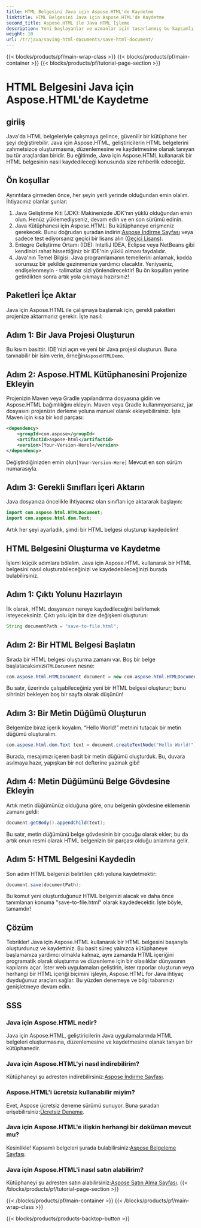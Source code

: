 ```yaml
---
title: HTML Belgesini Java için Aspose.HTML'de Kaydetme
linktitle: HTML Belgesini Java için Aspose.HTML'de Kaydetme
second_title: Aspose.HTML ile Java HTML İşleme
description: Yeni başlayanlar ve uzmanlar için tasarlanmış bu kapsamlı adım adım kılavuzla Aspose.HTML for Java kullanarak HTML belgelerinin nasıl kaydedileceğini öğrenin.
weight: 10
url: /tr/java/saving-html-documents/save-html-document/
---
```


{{< blocks/products/pf/main-wrap-class >}}
{{< blocks/products/pf/main-container >}}
{{< blocks/products/pf/tutorial-page-section >}}

# HTML Belgesini Java için Aspose.HTML'de Kaydetme

## giriiş
Java'da HTML belgeleriyle çalışmaya gelince, güvenilir bir kütüphane her şeyi değiştirebilir. Java için Aspose.HTML, geliştiricilerin HTML belgelerini zahmetsizce oluşturmasına, düzenlemesine ve kaydetmesine olanak tanıyan bu tür araçlardan biridir. Bu eğitimde, Java için Aspose.HTML kullanarak bir HTML belgesinin nasıl kaydedileceği konusunda size rehberlik edeceğiz. 
## Ön koşullar
Ayrıntılara girmeden önce, her şeyin yerli yerinde olduğundan emin olalım. İhtiyacınız olanlar şunlar:
1. Java Geliştirme Kiti (JDK): Makinenizde JDK'nın yüklü olduğundan emin olun. Henüz yüklemediyseniz, devam edin ve en son sürümü edinin.
2.  Java Kütüphanesi için Aspose.HTML: Bu kütüphaneye erişmeniz gerekecek. Bunu doğrudan şuradan indirin:[Aspose İndirme Sayfası](https://releases.aspose.com/html/java/) veya sadece test ediyorsanız geçici bir lisans alın ([Geçici Lisans](https://purchase.aspose.com/temporary-license/)).
3. Entegre Geliştirme Ortamı (IDE): IntelliJ IDEA, Eclipse veya NetBeans gibi kendinizi rahat hissettiğiniz bir IDE'nin yüklü olması faydalıdır.
4. Java'nın Temel Bilgisi: Java programlamanın temellerini anlamak, kodda sorunsuz bir şekilde gezinmenize yardımcı olacaktır. Yeniyseniz, endişelenmeyin - talimatlar sizi yönlendirecektir!
Bu ön koşulları yerine getirdikten sonra artık yola çıkmaya hazırsınız!
## Paketleri İçe Aktar
Java için Aspose.HTML ile çalışmaya başlamak için, gerekli paketleri projenize aktarmanız gerekir. İşte nasıl:
## Adım 1: Bir Java Projesi Oluşturun
 Bu kısım basittir. IDE'nizi açın ve yeni bir Java projesi oluşturun. Buna tanınabilir bir isim verin, örneğin`AsposeHTMLDemo`.
## Adım 2: Aspose.HTML Kütüphanesini Projenize Ekleyin
Projenizin Maven veya Gradle yapılandırma dosyasına gidin ve Aspose.HTML bağımlılığını ekleyin. Maven veya Gradle kullanmıyorsanız, jar dosyasını projenizin derleme yoluna manuel olarak ekleyebilirsiniz. İşte Maven için kısa bir kod parçası:
```xml
<dependency>
    <groupId>com.aspose</groupId>
    <artifactId>aspose-html</artifactId>
    <version>[Your-Version-Here]</version>
</dependency>
```
 Değiştirdiğinizden emin olun`[Your-Version-Here]` Mevcut en son sürüm numarasıyla.
## Adım 3: Gerekli Sınıfları İçeri Aktarın
Java dosyanıza öncelikle ihtiyacınız olan sınıfları içe aktararak başlayın:
```java
import com.aspose.html.HTMLDocument;
import com.aspose.html.dom.Text;
```
Artık her şeyi ayarladık, şimdi bir HTML belgesi oluşturup kaydedelim!
## HTML Belgesini Oluşturma ve Kaydetme
İşlemi küçük adımlara bölelim. Java için Aspose.HTML kullanarak bir HTML belgesini nasıl oluşturabileceğinizi ve kaydedebileceğinizi burada bulabilirsiniz.
## Adım 1: Çıktı Yolunu Hazırlayın
İlk olarak, HTML dosyanızın nereye kaydedileceğini belirlemek isteyeceksiniz. Çıktı yolu için bir dize değişkeni oluşturun:
```java
String documentPath = "save-to-file.html";
```
## Adım 2: Bir HTML Belgesi Başlatın
 Sırada bir HTML belgesi oluşturma zamanı var. Boş bir belge başlatacaksınız`HTMLDocument` nesne:
```java
com.aspose.html.HTMLDocument document = new com.aspose.html.HTMLDocument();
```
Bu satır, üzerinde çalışabileceğiniz yeni bir HTML belgesi oluşturur; bunu sihrinizi bekleyen boş bir sayfa olarak düşünün!
## Adım 3: Bir Metin Düğümü Oluşturun
Belgemize biraz içerik koyalım. “Hello World!” metnini tutacak bir metin düğümü oluşturalım.
```java
com.aspose.html.dom.Text text = document.createTextNode("Hello World!");
```
Burada, mesajımızı içeren basit bir metin düğümü oluşturduk. Bu, duvara asılmaya hazır, yapışkan bir not defterine yazmak gibi!
## Adım 4: Metin Düğümünü Belge Gövdesine Ekleyin
Artık metin düğümünüz olduğuna göre, onu belgenin gövdesine eklemenin zamanı geldi:
```java
document.getBody().appendChild(text);
```
Bu satır, metin düğümünü belge gövdesinin bir çocuğu olarak ekler; bu da artık onun resmi olarak HTML belgenizin bir parçası olduğu anlamına gelir.
## Adım 5: HTML Belgesini Kaydedin
Son adım HTML belgenizi belirtilen çıktı yoluna kaydetmektir:
```java
document.save(documentPath);
```
Bu komut yeni oluşturduğunuz HTML belgenizi alacak ve daha önce tanımlanan konuma "save-to-file.html" olarak kaydedecektir. İşte böyle, tamamdır!
## Çözüm
Tebrikler! Java için Aspose.HTML kullanarak bir HTML belgesini başarıyla oluşturdunuz ve kaydettiniz. Bu basit süreç yalnızca kütüphaneye başlamanıza yardımcı olmakla kalmaz, aynı zamanda HTML içeriğini programatik olarak oluşturma ve düzenleme için bir olasılıklar dünyasının kapılarını açar.
İster web uygulamaları geliştirin, ister raporlar oluşturun veya herhangi bir HTML içeriği biçimini işleyin, Aspose.HTML for Java ihtiyaç duyduğunuz araçları sağlar. Bu yüzden denemeye ve bilgi tabanınızı genişletmeye devam edin.
## SSS
### Java için Aspose.HTML nedir?  
Java için Aspose.HTML, geliştiricilerin Java uygulamalarında HTML belgeleri oluşturmasına, düzenlemesine ve kaydetmesine olanak tanıyan bir kütüphanedir.
### Java için Aspose.HTML'yi nasıl indirebilirim?  
 Kütüphaneyi şu adresten indirebilirsiniz:[Aspose İndirme Sayfası](https://releases.aspose.com/html/java/).
### Aspose.HTML'i ücretsiz kullanabilir miyim?  
 Evet, Aspose ücretsiz deneme sürümü sunuyor. Buna şuradan erişebilirsiniz:[Ücretsiz Deneme](https://releases.aspose.com/).
### Java için Aspose.HTML'e ilişkin herhangi bir doküman mevcut mu?  
 Kesinlikle! Kapsamlı belgeleri şurada bulabilirsiniz:[Aspose Belgeleme Sayfası](https://reference.aspose.com/html/java/).
### Java için Aspose.HTML'i nasıl satın alabilirim?  
 Kütüphaneyi şu adresten satın alabilirsiniz:[Aspose Satın Alma Sayfası](https://purchase.aspose.com/buy).
{{< /blocks/products/pf/tutorial-page-section >}}

{{< /blocks/products/pf/main-container >}}
{{< /blocks/products/pf/main-wrap-class >}}

{{< blocks/products/products-backtop-button >}}
